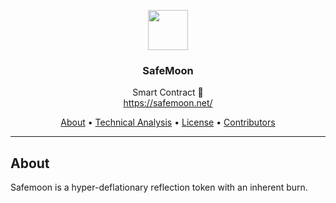 <p align="center">
  <img src="https://safemoon.net/public/img/LogoAnim.gif" width="64" />
  <br/>
  <h3 align="center">SafeMoon</h3>
</p>
<p align="center">
  <span align="center">Smart Contract 🚀</span>
  <br/>
  <a href ="https://safemoon.net/" target="_blank">https://safemoon.net/</a>
</p>

<p align="center">
  <a href="#about">About</a>
  •
  <a href="#commands">Technical Analysis</a>
  •
  <a href="#license">License</a>
  •
  <a href="#contributors">Contributors</a>
</p>

---

## About

<p>Safemoon is a hyper-deflationary reflection token with an inherent burn.</p>

